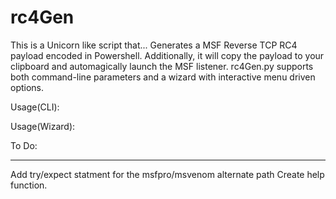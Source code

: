 # rc4Gen
This is a Unicorn like script that...
Generates a MSF Reverse TCP RC4 payload encoded in Powershell.
Additionally, it will copy the payload to your clipboard and automagically launch the MSF listener.
rc4Gen.py supports both command-line parameters and a wizard with interactive menu driven options.

Usage(CLI):

Usage(Wizard):

To Do:
***
Add try/expect statment for the msfpro/msvenom alternate path
Create help function.
